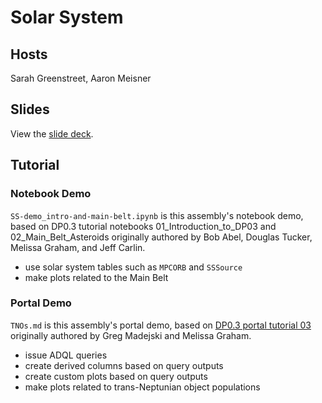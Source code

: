 # Solar System

## Hosts

Sarah Greenstreet, Aaron Meisner

## Slides

View the [slide deck](https://docs.google.com/presentation/d/1R91mS7hJBoSeCa3OGen_zrHfdL06g_YPfGFBqIMpk30/edit?usp=sharing).

## Tutorial

### Notebook Demo

`SS-demo_intro-and-main-belt.ipynb` is this assembly's notebook demo, based on DP0.3 tutorial notebooks 01_Introduction_to_DP03 and 02_Main_Belt_Asteroids originally authored by Bob Abel, Douglas Tucker, Melissa Graham, and Jeff Carlin.

- use solar system tables such as `MPCORB` and ``SSSource``
- make plots related to the Main Belt

### Portal Demo

`TNOs.md` is this assembly's portal demo, based on [DP0.3 portal tutorial 03](https://dp0-3.lsst.io/tutorials-dp0-3/portal-dp0-3-3.html) originally authored by Greg Madejski and Melissa Graham.

- issue ADQL queries
- create derived columns based on query outputs
- create custom plots based on query outputs
- make plots related to trans-Neptunian object populations
